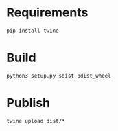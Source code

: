 # Requirements
```
pip install twine
```

# Build
```
python3 setup.py sdist bdist_wheel
```

# Publish
```
twine upload dist/*
```